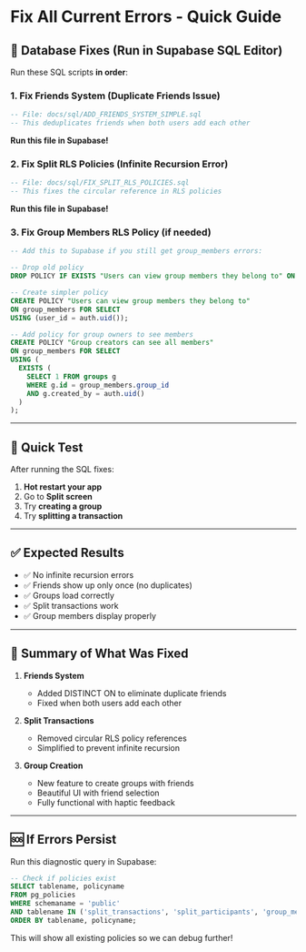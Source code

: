 # Fix All Current Errors - Quick Guide

## 🔧 Database Fixes (Run in Supabase SQL Editor)

Run these SQL scripts **in order**:

### 1. Fix Friends System (Duplicate Friends Issue)
```sql
-- File: docs/sql/ADD_FRIENDS_SYSTEM_SIMPLE.sql
-- This deduplicates friends when both users add each other
```
**Run this file in Supabase!**

### 2. Fix Split RLS Policies (Infinite Recursion Error)
```sql
-- File: docs/sql/FIX_SPLIT_RLS_POLICIES.sql
-- This fixes the circular reference in RLS policies
```
**Run this file in Supabase!**

### 3. Fix Group Members RLS Policy (if needed)
```sql
-- Add this to Supabase if you still get group_members errors:

-- Drop old policy
DROP POLICY IF EXISTS "Users can view group members they belong to" ON group_members;

-- Create simpler policy
CREATE POLICY "Users can view group members they belong to"
ON group_members FOR SELECT
USING (user_id = auth.uid());

-- Add policy for group owners to see members
CREATE POLICY "Group creators can see all members"
ON group_members FOR SELECT
USING (
  EXISTS (
    SELECT 1 FROM groups g 
    WHERE g.id = group_members.group_id 
    AND g.created_by = auth.uid()
  )
);
```

---

## 🚀 Quick Test

After running the SQL fixes:

1. **Hot restart your app**
2. Go to **Split screen**
3. Try **creating a group**
4. Try **splitting a transaction**

---

## ✅ Expected Results

- ✅ No infinite recursion errors
- ✅ Friends show up only once (no duplicates)
- ✅ Groups load correctly
- ✅ Split transactions work
- ✅ Group members display properly

---

## 📝 Summary of What Was Fixed

1. **Friends System**
   - Added DISTINCT ON to eliminate duplicate friends
   - Fixed when both users add each other

2. **Split Transactions**
   - Removed circular RLS policy references
   - Simplified to prevent infinite recursion

3. **Group Creation**
   - New feature to create groups with friends
   - Beautiful UI with friend selection
   - Fully functional with haptic feedback

---

## 🆘 If Errors Persist

Run this diagnostic query in Supabase:

```sql
-- Check if policies exist
SELECT tablename, policyname 
FROM pg_policies 
WHERE schemaname = 'public' 
AND tablename IN ('split_transactions', 'split_participants', 'group_members', 'friends')
ORDER BY tablename, policyname;
```

This will show all existing policies so we can debug further!

